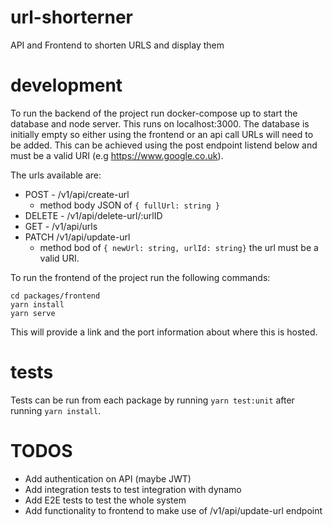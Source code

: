 # url-shorterner
API and Frontend to shorten URLS and display them

# development
To run the backend of the project run docker-compose up to start the database and node server. This runs on localhost:3000. The database is initially empty so either using the frontend or an api call URLs will need to be added. This can be achieved using the post endpoint listend below and must be a valid URI (e.g https://www.google.co.uk).

The urls available are:  
* POST - /v1/api/create-url 
  - method body JSON of  `{ fullUrl: string }` 
* DELETE - /v1/api/delete-url/:urlID
* GET - /v1/api/urls 
* PATCH /v1/api/update-url 
  - method bod of `{ newUrl: string, urlId: string}` the url must be a valid URI.

To run the frontend of the project run the following commands: 
```
cd packages/frontend
yarn install
yarn serve
```
This will provide a link and the port information about where this is hosted.

# tests
Tests can be run from each package by running `yarn test:unit` after running `yarn install`.

# TODOS
* Add authentication on API (maybe JWT)
* Add integration tests to test integration with dynamo
* Add E2E tests to test the whole system
* Add functionality to frontend to make use of /v1/api/update-url endpoint 